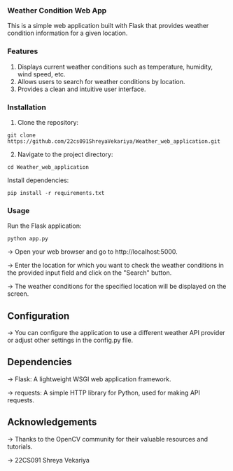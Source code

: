 ### Weather Condition Web App
This is a simple web application built with Flask that provides weather condition information for a given location.

### Features
1. Displays current weather conditions such as temperature, humidity, wind speed, etc.
2. Allows users to search for weather conditions by location.
3. Provides a clean and intuitive user interface.
### Installation
1. Clone the repository:
```
git clone https://github.com/22cs091ShreyaVekariya/Weather_web_application.git
```
2. Navigate to the project directory:
 ```
cd Weather_web_application
```
Install dependencies:
```
pip install -r requirements.txt
```
### Usage
Run the Flask application:
```
python app.py
```
-> Open your web browser and go to http://localhost:5000.

-> Enter the location for which you want to check the weather conditions in the provided input field and click on the "Search" button.

-> The weather conditions for the specified location will be displayed on the screen.

## Configuration
-> You can configure the application to use a different weather API provider or adjust other settings in the config.py file.

## Dependencies
-> Flask: A lightweight WSGI web application framework.

-> requests: A simple HTTP library for Python, used for making API requests.

## Acknowledgements
-> Thanks to the OpenCV community for their valuable resources and tutorials.

-> 22CS091 Shreya Vekariya
